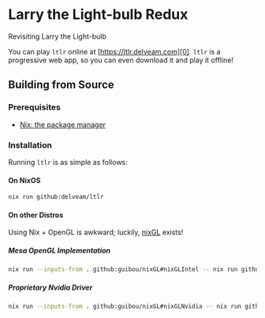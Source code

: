 # Larry the Light-bulb Redux

Revisiting Larry the Light-bulb

You can play `ltlr` online at [https://ltlr.delveam.com][0]. `ltlr` is a progressive web app, so you can even download it and play it offline!

## Building from Source

### Prerequisites

- [Nix: the package manager][1]

### Installation

Running `ltlr` is as simple as follows:

#### On NixOS

```bash
nix run github:delveam/ltlr
```

#### On other Distros

Using Nix + OpenGL is awkward; luckily, [nixGL][2] exists!

##### Mesa OpenGL Implementation

```bash
nix run --inputs-from . github:guibou/nixGL#nixGLIntel -- nix run github:delveam/ltlr
```

##### Proprietary Nvidia Driver

```bash
nix run --inputs-from . github:guibou/nixGL#nixGLNvidia -- nix run github:delveam/ltlr
```

[0]: https://ltlr.delveam.com
[1]: https://nixos.org/download.html#nix-install-linux
[2]: https://github.com/guibou/nixGL
